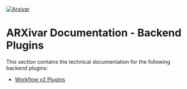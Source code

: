 [![Arxivar](https://www.arxivar.it/wp-content/uploads/2021/02/Logo-ARXivar.png)](http://www.arxivar.it/)

# ARXivar Documentation - Backend Plugins

This section contains the technical documentation for the following backend plugins:

- [Workflow v2 Plugins](workflow-v2-plugins/index.md)